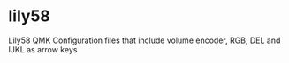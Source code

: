 # lily58
Lily58 QMK Configuration files that include volume encoder, RGB, DEL and IJKL as arrow keys
